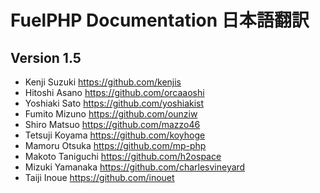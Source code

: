 # FuelPHP Documentation 日本語翻訳

## Version 1.5

* Kenji Suzuki <https://github.com/kenjis>
* Hitoshi Asano <https://github.com/orcaaoshi>
* Yoshiaki Sato <https://github.com/yoshiakist>
* Fumito Mizuno <https://github.com/ounziw>
* Shiro Matsuo <https://github.com/mazzo46>
* Tetsuji Koyama <https://github.com/koyhoge>
* Mamoru Otsuka <https://github.com/mp-php>
* Makoto Taniguchi <https://github.com/h2ospace>
* Mizuki Yamanaka <https://github.com/charlesvineyard>
* Taiji Inoue <https://github.com/inouet>
